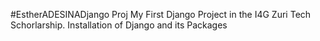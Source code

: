 #EstherADESINADjango Proj
My First Django Project in the I4G Zuri Tech Schorlarship.
Installation of Django and its Packages
